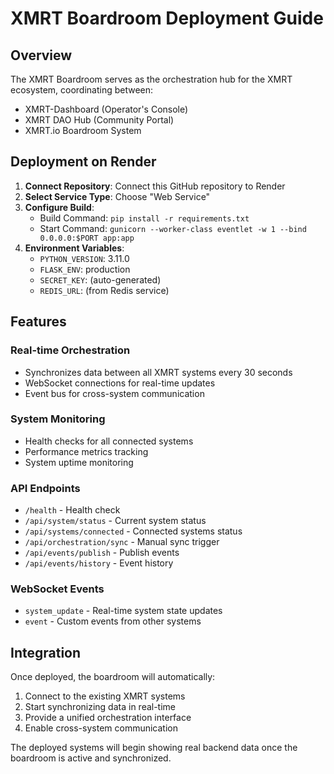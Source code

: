 # XMRT Boardroom Deployment Guide

## Overview
The XMRT Boardroom serves as the orchestration hub for the XMRT ecosystem, coordinating between:
- XMRT-Dashboard (Operator's Console)
- XMRT DAO Hub (Community Portal)
- XMRT.io Boardroom System

## Deployment on Render

1. **Connect Repository**: Connect this GitHub repository to Render
2. **Select Service Type**: Choose "Web Service"
3. **Configure Build**: 
   - Build Command: `pip install -r requirements.txt`
   - Start Command: `gunicorn --worker-class eventlet -w 1 --bind 0.0.0.0:$PORT app:app`
4. **Environment Variables**:
   - `PYTHON_VERSION`: 3.11.0
   - `FLASK_ENV`: production
   - `SECRET_KEY`: (auto-generated)
   - `REDIS_URL`: (from Redis service)

## Features

### Real-time Orchestration
- Synchronizes data between all XMRT systems every 30 seconds
- WebSocket connections for real-time updates
- Event bus for cross-system communication

### System Monitoring
- Health checks for all connected systems
- Performance metrics tracking
- System uptime monitoring

### API Endpoints
- `/health` - Health check
- `/api/system/status` - Current system status
- `/api/systems/connected` - Connected systems status
- `/api/orchestration/sync` - Manual sync trigger
- `/api/events/publish` - Publish events
- `/api/events/history` - Event history

### WebSocket Events
- `system_update` - Real-time system state updates
- `event` - Custom events from other systems

## Integration

Once deployed, the boardroom will automatically:
1. Connect to the existing XMRT systems
2. Start synchronizing data in real-time
3. Provide a unified orchestration interface
4. Enable cross-system communication

The deployed systems will begin showing real backend data once the boardroom is active and synchronized.
